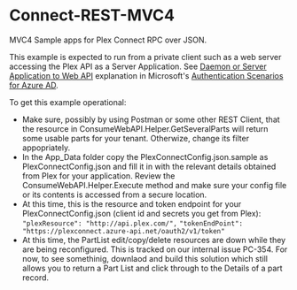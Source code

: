 # Connect-REST-MVC4
MVC4 Sample apps for Plex Connect RPC over JSON.

This example is expected to run from a private client such as a web server accessing the Plex API as a Server Application. See [Daemon or Server Application to Web API](https://azure.microsoft.com/en-us/documentation/articles/active-directory-authentication-scenarios/#daemon-or-server-application-to-web-api) explanation in Microsoft's [Authentication Scenarios for Azure AD](https://azure.microsoft.com/en-us/documentation/articles/active-directory-authentication-scenarios/).

To get this example operational:

* Make sure, possibly by using Postman or some other REST Client, that the resource in ConsumeWebAPI.Helper.GetSeveralParts will return some usable parts for your tenant. Otherwize, change its filter appopriately.
* In the App_Data folder copy the  PlexConnectConfig.json.sample as PlexConnectConfig.json and fill it in with the relevant details obtained from Plex for your application. Review the ConsumeWebAPI.Helper.Execute method and make sure your config file or its contents is accessed from a secure location.
* At this time, this is the resource and token endpoint for your PlexConnectConfig.json (client id and secrets you get from Plex):
`"plexResource": "http://api.plex.com/",`
`"tokenEndPoint": "https://plexconnect.azure-api.net/oauth2/v1/token"`
* At this time, the PartList edit/copy/delete resources are down while they are being reconfigured. This is tracked on our internal issue PC-354. For now, to see somethinig, downlaod and build this solution which still allows you to return a Part List and click through to the Details of a part record.
